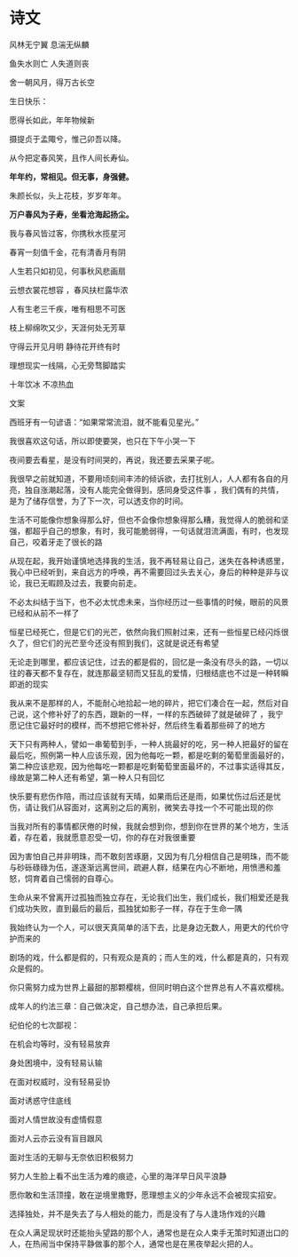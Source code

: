 # 诗文

风林无宁翼 息湍无纵麟



鱼失水则亡 人失道则丧



舍一朝风月，得万古长空



生日快乐：

愿得长如此，年年物候新

摄提贞于孟陬兮，惟己卯吾以降。



从今把定春风笑，且作人间长寿仙。

**年年约，常相见。但无事，身强健。**

朱颜长似，头上花枝，岁岁年年。

**万户春风为子寿，坐看沧海起扬尘。**





我与春风皆过客，你携秋水揽星河



春宵一刻值千金，花有清香月有阴



人生若只如初见，何事秋风悲画扇



云想衣裳花想容 ，春风扶栏露华浓



人有生老三千疾，唯有相思不可医



枝上柳绵吹又少，天涯何处无芳草



守得云开见月明 静待花开终有时



理想现实一线隔，心无旁骛脚踏实



十年饮冰 不凉热血



文案

西班牙有一句谚语：“如果常常流泪，就不能看见星光。”

我很喜欢这句话，所以即使要哭，也只在下午小哭一下

夜间要去看星，是没有时间哭的，再说，我还要去采果子呢。



我很早之前就知道，不要用顷刻间丰沛的倾诉欲，去打扰别人，人人都有各自的月亮，独自涨潮起落，没有人能完全做得到，感同身受这件事
，我们偶有的共情，是为了储存信誉，为了下一次，可以透支你的时间。



生活不可能像你想象得那么好，但也不会像你想象得那么糟，我觉得人的脆弱和坚强，都超乎自己的想象，有时，我可能脆弱得，一句话就泪流满面，有时，也发现自己，咬着牙走了很长的路



从现在起，我开始谨慎地选择我的生活，我不再轻易让自己，迷失在各种诱惑里，我心中已经听到，来自远方的呼唤，再不需要回过头去关心，身后的种种是非与议论，我已无暇顾及过去，我要向前走。



不必太纠结于当下，也不必太忧虑未来，当你经历过一些事情的时候，眼前的风景已经和从前不一样了



恒星已经死亡，但是它们的光芒，依然向我们照射过来，还有一些恒星已经闪烁很久了，但它们的光芒至今还没有照到我们，这就是说还有希望

无论走到哪里，都应该记住，过去的都是假的，回忆是一条没有尽头的路，一切以往的春天都不复存在，就连那最坚韧而又狂乱的爱情，归根结底也不过是一种转瞬即逝的现实



我从来不是那样的人，不能耐心地拾起一地的碎片，把它们凑合在一起，然后对自己说，这个修补好了的东西，跟新的一样，一样的东西破碎了就是破碎了 ，我宁愿记住它最好时的模样，而不想把它修补好，然后终生看着那些碎了的地方



天下只有两种人，譬如一串葡萄到手，一种人挑最好的吃，另一种人把最好的留在最后吃，照例第一种人应该乐观，因为他每吃一颗，都是吃剩的葡萄里面最好的，第二种应该悲观，因为他每吃一颗都是吃剩葡萄里面最坏的，不过事实适得其反，缘故是第二种人还有希望，第一种人只有回忆



快乐要有悲伤作陪，雨过应该就有天晴，如果雨后还是雨，如果忧伤过后还是忧伤，请让我们从容面对，这离别之后的离别，微笑去寻找一个不可能出现的你



当我对所有的事情都厌倦的时候，我就会想到你，想到你在世界的某个地方，生活着，存在着，我就愿意忍受一切，你的存在对我很重要



因为害怕自己并非明珠，而不敢刻苦琢磨，又因为有几分相信自己是明珠，而不能与砂砾碌碌为伍，遂逐渐远离世间，疏避人群，结果在内心不断地，用愤懑和羞怒，饲育着自己懦弱的自尊心。



生命从来不曾离开过孤独而独立存在，无论我们出生，我们成长，我们相爱还是我们成功失败，直到最后的最后，孤独犹如影子一样，存在于生命一隅



 我始终认为一个人，可以很天真简单的活下去，比是身边无数人，用更大的代价守护而来的



剧场的戏，什么都是假的，只有观众是真的；而人生的戏，什么都是真的，只有观众是假的。

你只需努力成为世界上最甜的那颗樱桃，但同时明白这个世界总有人不喜欢樱桃。

成年人的约法三章：自己做决定，自己想办法，自己承担后果。



纪伯伦的七次鄙视：

在机会均等时，没有轻易放弃

身处困境中，没有轻易认输

在面对权威时，没有轻易妥协

面对诱惑守住底线

面对人情世故没有虚情假意

面对人云亦云没有盲目跟风

面对生活的无聊与无奈依旧积极努力



努力人生脸上看不出生活为难的痕迹，心里的海洋早日风平浪静

愿你敢和生活顶撞，敢在逆境里撒野，愿理想主义的少年永远不会被现实招安。

选择独处，并不是失去了与人相处的能力，而是没有了与人逢场作戏的兴趣

在众人满足现状时还能抬头望路的那个人，通常也是在众人束手无策时知道出口的人，在热闹当中保持平静做事的那个人，通常也是在黑夜举起火把的人。
















